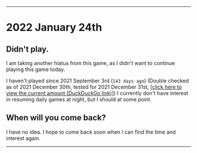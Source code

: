 
***

# 2022 January 24th

## Didn't play.

I am taking another hiatus from this game, as I didn't want to continue playing this game today.

I haven't played since 2021 September 3rd (`143 days ago`) (Double checked as of 2021 December 30th, tested for 2021 December 31st, [[click here to view the current amount (DuckDuckGo link)]](https://duckduckgo.com/?q=Days+since+September+3rd+2021&t=ffab&ia=answer)) I currently don't have interest in resuming daily games at night, but I should at some point.

## When will you come back?

I have no idea. I hope to come back soon when I can find the time and interest again.

***
